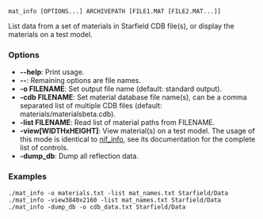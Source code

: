     mat_info [OPTIONS...] ARCHIVEPATH [FILE1.MAT [FILE2.MAT...]]

List data from a set of materials in Starfield CDB file(s), or display the materials on a test model.

### Options

* **--help**: Print usage.
* **--**: Remaining options are file names.
* **-o FILENAME**: Set output file name (default: standard output).
* **-cdb FILENAME**: Set material database file name(s), can be a comma separated list of multiple CDB files (default: materials/materialsbeta.cdb).
* **-list FILENAME**: Read list of material paths from FILENAME.
* **-view[WIDTHxHEIGHT]**: View material(s) on a test model. The usage of this mode is identical to [nif\_info](nif_info.md), see its documentation for the complete list of controls.
* **-dump\_db**: Dump all reflection data.

### Examples

    ./mat_info -o materials.txt -list mat_names.txt Starfield/Data
    ./mat_info -view3840x2160 -list mat_names.txt Starfield/Data
    ./mat_info -dump_db -o cdb_data.txt Starfield/Data

